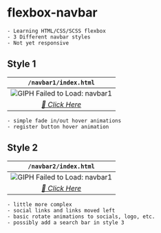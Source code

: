 # flexbox-navbar
```
- Learning HTML/CSS/SCSS flexbox
- 3 Different navbar styles
- Not yet responsive
```

## Style 1
| `/navbar1/index.html` |
| :---: |
| ![GIPH Failed to Load: navbar1](https://i.imgur.com/qWQNEtY.gif) |
| *[🔗 Click Here](https://i.imgur.com/qWQNEtY.gif)* |
```
- simple fade in/out hover animations
- register button hover animation
```

## Style 2
| `/navbar2/index.html` |
| :---: |
| ![GIPH Failed to Load: navbar1](https://i.imgur.com/dYWYCJW.gif) |
| *[🔗 Click Here](https://i.imgur.com/dYWYCJW.gif)* |
```
- little more complex
- social links and links moved left
- basic rotate animations to socials, logo, etc.
- possibly add a search bar in style 3
```
